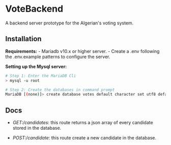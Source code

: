 # VoteBackend
A backend server prototype for the Algerian's voting system.

## Installation

 **Requirements:**
    - Mariadb v10.x or higher server.
    - Create a .env following the .env.example patterns to configure the server.
    
 **Setting up the Mysql server:**
 
 ```sh
 # Step 1: Enter the MariaDB Cli
 > mysql -u root
 
 # Step 2: Create the databases in command prompt
 MariaDB [(none)]> create database votes default character set utf8 default collate utf8_general_ci;
 ```
 
## Docs

 - *GET:/candidates*: this route returns a json array of every candidate stored in the database.
 
 - *POST:/candidate*: this route create a new candidate in the database.